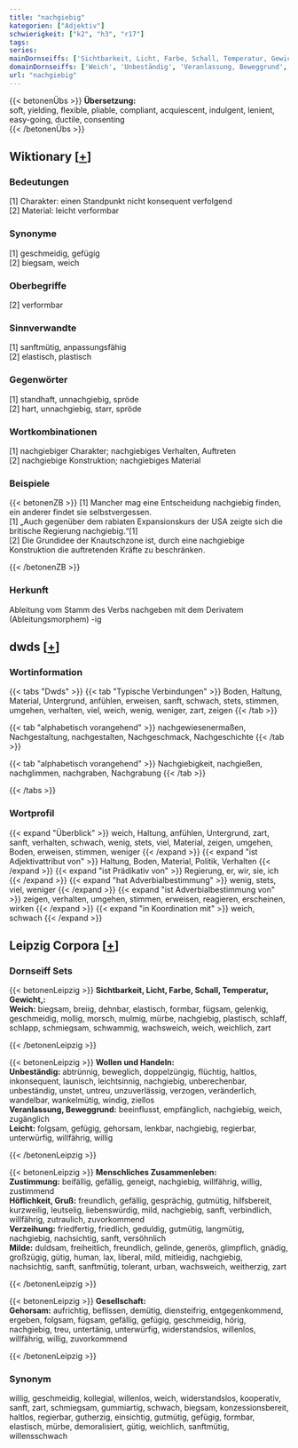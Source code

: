 ```yaml
---
title: "nachgiebig"
kategorien: ["Adjektiv"]
schwierigkeit: ["k2", "h3", "r17"]
tags:
series:
mainDornseiffs: ['Sichtbarkeit, Licht, Farbe, Schall, Temperatur, Gewicht,', 'Wollen und Handeln', 'Menschliches Zusammenleben', 'Gesellschaft']
domainDornseiffs: ['Weich', 'Unbeständig', 'Veranlassung, Beweggrund', 'Leicht', 'Zustimmung', 'Höflichkeit, Gruß', 'Verzeihung', 'Milde', 'Gehorsam']
url: "nachgiebig"
---
```


{{< betonenÜbs >}}
**Übersetzung:**  
soft, yielding, flexible, pliable, compliant, acquiescent, indulgent, lenient, easy-going, ductile, consenting  
{{< /betonenÜbs >}}

## Wiktionary [[+](https://de.wiktionary.org/wiki/nachgiebig)]

### Bedeutungen
[1] Charakter: einen Standpunkt nicht konsequent verfolgend  
[2] Material: leicht verformbar  

### Synonyme
[1] geschmeidig, gefügig  
[2] biegsam, weich  

### Oberbegriffe
[2] verformbar  

### Sinnverwandte
[1] sanftmütig, anpassungsfähig  
[2] elastisch, plastisch  

### Gegenwörter
[1] standhaft, unnachgiebig, spröde  
[2] hart, unnachgiebig, starr, spröde  

### Wortkombinationen
[1] nachgiebiger Charakter; nachgiebiges Verhalten, Auftreten  
[2] nachgiebige Konstruktion; nachgiebiges Material  

### Beispiele
{{< betonenZB >}}
[1] Mancher mag eine Entscheidung nachgiebig finden, ein anderer findet sie selbstvergessen.  
[1] „Auch gegenüber dem rabiaten Expansionskurs der USA zeigte sich die britische Regierung nachgiebig.“[1]  
[2] Die Grundidee der Knautschzone ist, durch eine nachgiebige Konstruktion die auftretenden Kräfte zu beschränken.  

{{< /betonenZB >}}
### Herkunft
Ableitung vom Stamm des Verbs nachgeben mit dem Derivatem (Ableitungsmorphem) -ig  



## dwds [[+](https://www.dwds.de/wb/nachgiebig)]

### Wortinformation
{{< tabs "Dwds" >}}
{{< tab "Typische Verbindungen" >}}
Boden, Haltung, Material, Untergrund, anfühlen, erweisen, sanft, schwach, stets, stimmen, umgehen, verhalten, viel, weich, wenig, weniger, zart, zeigen
{{< /tab >}}

{{< tab "alphabetisch vorangehend" >}}
nachgewiesenermaßen, Nachgestaltung, nachgestalten, Nachgeschmack, Nachgeschichte
{{< /tab >}}

{{< tab "alphabetisch vorangehend" >}}
Nachgiebigkeit, nachgießen, nachglimmen, nachgraben, Nachgrabung
{{< /tab >}}

{{< /tabs >}}

### Wortprofil
{{< expand "Überblick" >}} weich, Haltung, anfühlen, Untergrund, zart, sanft, verhalten, schwach, wenig, stets, viel, Material, zeigen, umgehen, Boden, erweisen, stimmen, weniger {{< /expand >}}
{{< expand "ist Adjektivattribut von" >}} Haltung, Boden, Material, Politik, Verhalten {{< /expand >}}
{{< expand "ist Prädikativ von" >}} Regierung, er, wir, sie, ich {{< /expand >}}
{{< expand "hat Adverbialbestimmung" >}} wenig, stets, viel, weniger {{< /expand >}}
{{< expand "ist Adverbialbestimmung von" >}} zeigen, verhalten, umgehen, stimmen, erweisen, reagieren, erscheinen, wirken {{< /expand >}}
{{< expand "in Koordination mit" >}} weich, schwach {{< /expand >}}

## Leipzig Corpora [[+](https://corpora.uni-leipzig.de/en/res?word=nachgiebig&corpusId=deu_newscrawl-public_2018)]

### Dornseiff Sets
{{< betonenLeipzig >}}
**Sichtbarkeit, Licht, Farbe, Schall, Temperatur, Gewicht,:**  
**Weich:** biegsam, breiig, dehnbar, elastisch, formbar, fügsam, gelenkig, geschmeidig, mollig, morsch, mulmig, mürbe, nachgiebig, plastisch, schlaff, schlapp, schmiegsam, schwammig, wachsweich, weich, weichlich, zart  

{{< /betonenLeipzig >}}


{{< betonenLeipzig >}}
**Wollen und Handeln:**  
**Unbeständig:** abtrünnig, beweglich, doppelzüngig, flüchtig, haltlos, inkonsequent, launisch, leichtsinnig, nachgiebig, unberechenbar, unbeständig, unstet, untreu, unzuverlässig, verzogen, veränderlich, wandelbar, wankelmütig, windig, ziellos  
**Veranlassung, Beweggrund:** beeinflusst, empfänglich, nachgiebig, weich, zugänglich  
**Leicht:** folgsam, gefügig, gehorsam, lenkbar, nachgiebig, regierbar, unterwürfig, willfährig, willig  

{{< /betonenLeipzig >}}


{{< betonenLeipzig >}}
**Menschliches Zusammenleben:**  
**Zustimmung:** beifällig, gefällig, geneigt, nachgiebig, willfährig, willig, zustimmend  
**Höflichkeit, Gruß:** freundlich, gefällig, gesprächig, gutmütig, hilfsbereit, kurzweilig, leutselig, liebenswürdig, mild, nachgiebig, sanft, verbindlich, willfährig, zutraulich, zuvorkommend  
**Verzeihung:** friedfertig, friedlich, geduldig, gutmütig, langmütig, nachgiebig, nachsichtig, sanft, versöhnlich  
**Milde:** duldsam, freiheitlich, freundlich, gelinde, generös, glimpflich, gnädig, großzügig, gütig, human, lax, liberal, mild, mitleidig, nachgiebig, nachsichtig, sanft, sanftmütig, tolerant, urban, wachsweich, weitherzig, zart  

{{< /betonenLeipzig >}}


{{< betonenLeipzig >}}
**Gesellschaft:**  
**Gehorsam:** aufrichtig, beflissen, demütig, diensteifrig, entgegenkommend, ergeben, folgsam, fügsam, gefällig, gefügig, geschmeidig, hörig, nachgiebig, treu, untertänig, unterwürfig, widerstandslos, willenlos, willfährig, willig, zuvorkommend  

{{< /betonenLeipzig >}}

### Synonym
willig, geschmeidig, kollegial, willenlos, weich, widerstandslos, kooperativ, sanft, zart, schmiegsam, gummiartig, schwach, biegsam, konzessionsbereit, haltlos, regierbar, gutherzig, einsichtig, gutmütig, gefügig, formbar, elastisch, mürbe, demoralisiert, gütig, weichlich, sanftmütig, willensschwach

